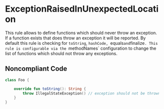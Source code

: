 # ExceptionRaisedInUnexpectedLocation

This rule allows to define functions which should never throw an exception. If a function exists that does throw
an exception it will be reported. By default this rule is checking for `toString`, `hashCode, `equals` and
`finalize`. This rule is configurable via the `methodNames` configuration to change the list of functions which
should not throw any exceptions.

## Noncompliant Code

```kotlin
class Foo {

    override fun toString(): String {
        throw IllegalStateException() // exception should not be thrown here
    }
}
```
